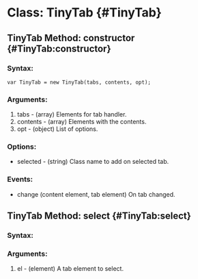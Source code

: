 Class: TinyTab {#TinyTab}
===================================

TinyTab Method: constructor {#TinyTab:constructor}
-------------------------------------------------------------


### Syntax:

	var TinyTab = new TinyTab(tabs, contents, opt);

### Arguments:

1. tabs - (array) Elements for tab handler.
2. contents - (array) Elements with the contents.
3. opt - (object) List of options.

### Options:

 - selected - (string) Class name to add on selected tab.

### Events:

 - change (content element, tab element) On tab changed.

TinyTab Method: select {#TinyTab:select}
---------------------------------------------------


### Syntax:



### Arguments:

1. el - (element) A tab element to select.


